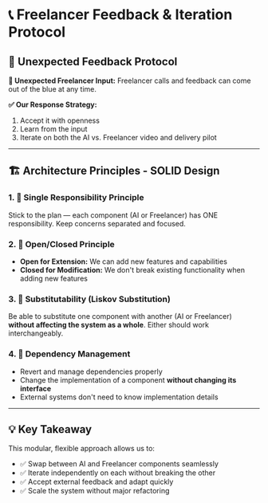 # 📞 Freelancer Feedback & Iteration Protocol

## 🚀 Unexpected Feedback Protocol
**📌 Unexpected Freelancer Input:** Freelancer calls and feedback can come out of the blue at any time.

**✅ Our Response Strategy:**
1. Accept it with openness
2. Learn from the input
3. Iterate on both the AI vs. Freelancer video and delivery pilot

---

## 🏗️ Architecture Principles - SOLID Design

### 1. 🎯 Single Responsibility Principle
Stick to the plan — each component (AI or Freelancer) has ONE responsibility. Keep concerns separated and focused.

### 2. 📖 Open/Closed Principle
- **Open for Extension:** We can add new features and capabilities
- **Closed for Modification:** We don't break existing functionality when adding new features

### 3. 🔄 Substitutability (Liskov Substitution)
Be able to substitute one component with another (AI or Freelancer) **without affecting the system as a whole**. Either should work interchangeably.

### 4. 🔗 Dependency Management
- Revert and manage dependencies properly
- Change the implementation of a component **without changing its interface**
- External systems don't need to know implementation details

---

## 💡 Key Takeaway
This modular, flexible approach allows us to:
- ✅ Swap between AI and Freelancer components seamlessly
- ✅ Iterate independently on each without breaking the other
- ✅ Accept external feedback and adapt quickly
- ✅ Scale the system without major refactoring

